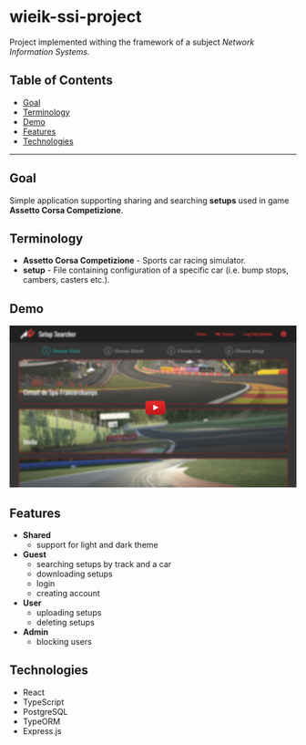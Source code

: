 # wieik-ssi-project<!-- omit in toc -->
Project implemented withing the framework of a subject *Network Information Systems*.


## Table of Contents <!-- omit in toc -->
- [Goal](#goal)
- [Terminology](#terminology)
- [Demo](#demo)
- [Features](#features)
- [Technologies](#technologies)

---

## Goal
Simple application supporting sharing and searching **setups** used in game **Assetto Corsa Competizione**.

## Terminology
- **Assetto Corsa Competizione** - Sports car racing simulator.
- **setup** - File containing configuration of a specific car (i.e. bump stops, cambers, casters etc.).

## Demo
[![Foo](readme/yt-preview.jpg)](https://youtu.be/6yReq9nZ8KY)


## Features
- **Shared**
  - support for light and dark theme
- **Guest**
  - searching setups by track and a car
  - downloading setups
  - login
  - creating account
- **User**
  - uploading setups
  - deleting setups
- **Admin**
  - blocking users


## Technologies
- React
- TypeScript
- PostgreSQL
- TypeORM
- Express.js
